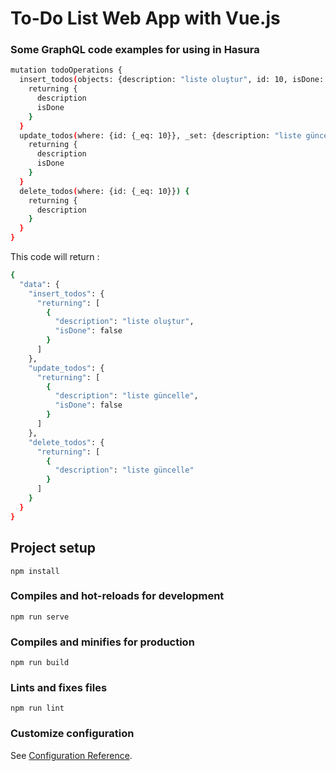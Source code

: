 # To-Do List Web App with Vue.js

### Some GraphQL code examples for using in Hasura 

```sh
mutation todoOperations {
  insert_todos(objects: {description: "liste oluştur", id: 10, isDone: false}) {
    returning {
      description
      isDone
    }
  }
  update_todos(where: {id: {_eq: 10}}, _set: {description: "liste güncelle", isDone: false}) {
    returning {
      description
      isDone
    }
  }
  delete_todos(where: {id: {_eq: 10}}) {
    returning {
      description
    }
  }
}


```

This code will return :

```sh
{
  "data": {
    "insert_todos": {
      "returning": [
        {
          "description": "liste oluştur",
          "isDone": false
        }
      ]
    },
    "update_todos": {
      "returning": [
        {
          "description": "liste güncelle",
          "isDone": false
        }
      ]
    },
    "delete_todos": {
      "returning": [
        {
          "description": "liste güncelle"
        }
      ]
    }
  }
}
```


## Project setup
```
npm install
```

### Compiles and hot-reloads for development
```
npm run serve
```

### Compiles and minifies for production
```
npm run build
```

### Lints and fixes files
```
npm run lint
```

### Customize configuration
See [Configuration Reference](https://cli.vuejs.org/config/).
